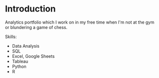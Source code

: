 # Introduction

Analytics portfolio which I work on in my free time when I'm not at the gym or blundering a game of chess.

Skills:
- Data Analysis
- SQL
- Excel, Google Sheets
- Tableau
- Python
- R
